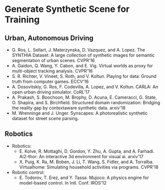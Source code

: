 # Generate Synthetic Scene for Training

## Urban, Autonomous Driving
- G. Ros, L. Sellart, J. Materzynska, D. Vazquez, and A. Lopez. The SYNTHIA Dataset: A large collection of synthetic images for semantic segmentation of urban scenes. CVPR'16
- A. Gaidon, Q. Wang, Y. Cabon, and E. Vig. Virtual worlds as proxy for multi-object tracking analysis.
 CVPR'16
 - S. R. Richter, V. Vineet, S. Roth, and V. Koltun. Playing for data: Ground truth from computer games. ECCV'16
- A. Dosovitskiy, G. Ros, F. Codevilla, A. Lopez, and V. Koltun. CARLA: An open urban driving simulator. CoRL'17
- A. Prakash, S. Boochoon, M. Brophy, D. Acuna, E. Cameracci, G. State, O. Shapira, and S. Birchfield. Structured domain randomization: Bridging the reality gap by contextaware synthetic data. arxiv'18
- M. Wrenninge and J. Unger. Synscapes: A photorealistic synthetic dataset for street scene parsing.

## Robotics
- Robotics:
	- E. Kolve, R. Mottaghi, D. Gordon, Y. Zhu, A. Gupta, and A. Farhadi. Ai2-thor: An interactive 3d environment for visual ai. arxiv'17
	- X. Puig, K. Ra, M. Boben, J. Li, T. Wang, S. Fidler, and A. Torralba. Virtualhome: Simulating household activities via programs. CVPR'18
- Robotic control:
	- E. Todorov, T. Erez, and Y. Tassa. Mujoco: A physics engine for model-based control. In Intl. Conf. IROS'12

